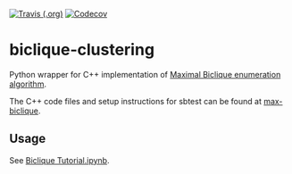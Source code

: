 [![Travis (.org)](https://img.shields.io/travis/hadisfr/pybiclique.svg?style=flat-square)](https://travis-ci.org/hadisfr/pybiclique/)
[![Codecov](https://img.shields.io/codecov/c/github/hadisfr/pybiclique.svg?style=flat-square)](https://codecov.io/gh/hadisfr/pybiclique)

# biclique-clustering

Python wrapper for C++ implementation of [Maximal Biclique enumeration algorithm](http://citeseer.nj.nec.com/alexe02consensus.html).

The C++ code files and setup instructions for sbtest can be found at [max-biclique](https://github.com/hadisfr/biclique).

## Usage

See [Biclique Tutorial.ipynb](Biclique%20Tutorial.ipynb).
